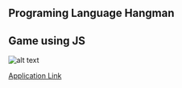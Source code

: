 ## Programing Language Hangman

## Game using JS

![alt text](/screenshot.png "Hangman Screenshot")

[Application Link](https://jf-13.github.io/FullStack-HangMan/ "Link to play hangman")
